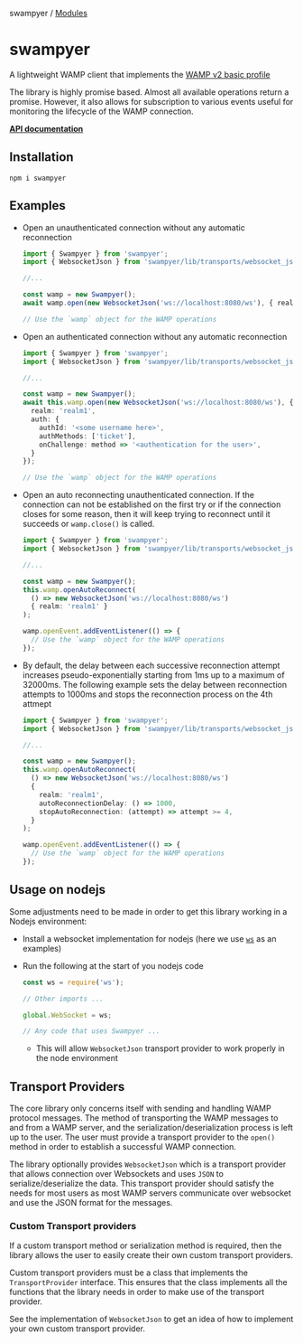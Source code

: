 swampyer / [Modules](modules.md)

# swampyer

A lightweight WAMP client that implements the [WAMP v2 basic profile](https://wamp-proto.org/_static/gen/wamp_latest.html)

The library is highly promise based. Almost all available operations return a promise. However, it also allows for subscription to various events useful for monitoring the lifecycle of the WAMP connection.

**[API documentation](docs/modules.md)**

## Installation

```
npm i swampyer
```

## Examples

- Open an unauthenticated connection without any automatic reconnection

  ```ts
  import { Swampyer } from 'swampyer';
  import { WebsocketJson } from 'swampyer/lib/transports/websocket_json';

  //...

  const wamp = new Swampyer();
  await wamp.open(new WebsocketJson('ws://localhost:8080/ws'), { realm: 'realm1' });

  // Use the `wamp` object for the WAMP operations
  ```
- Open an authenticated connection without any automatic reconnection

  ```ts
  import { Swampyer } from 'swampyer';
  import { WebsocketJson } from 'swampyer/lib/transports/websocket_json';

  //...

  const wamp = new Swampyer();
  await this.wamp.open(new WebsocketJson('ws://localhost:8080/ws'), {
    realm: 'realm1',
    auth: {
      authId: '<some username here>',
      authMethods: ['ticket'],
      onChallenge: method => '<authentication for the user>',
    }
  });

  // Use the `wamp` object for the WAMP operations
  ```
- Open an auto reconnecting unauthenticated connection. If the connection can not be established on the first try or if the connection closes for some reason, then it will keep trying to reconnect until it succeeds or `wamp.close()` is called. 

  ```ts
  import { Swampyer } from 'swampyer';
  import { WebsocketJson } from 'swampyer/lib/transports/websocket_json';

  //...

  const wamp = new Swampyer();
  this.wamp.openAutoReconnect(
    () => new WebsocketJson('ws://localhost:8080/ws')
    { realm: 'realm1' }
  );

  wamp.openEvent.addEventListener(() => {
    // Use the `wamp` object for the WAMP operations
  });
  ```

- By default, the delay between each successive reconnection attempt increases pseudo-exponentially starting from 1ms up to a maximum of 32000ms. The following example sets the delay between reconnection attempts to 1000ms and stops the reconnection process on the 4th attmept

  ```ts
  import { Swampyer } from 'swampyer';
  import { WebsocketJson } from 'swampyer/lib/transports/websocket_json';

  //...

  const wamp = new Swampyer();
  this.wamp.openAutoReconnect(
    () => new WebsocketJson('ws://localhost:8080/ws')
    {
      realm: 'realm1',
      autoReconnectionDelay: () => 1000,
      stopAutoReconnection: (attempt) => attempt >= 4,
    }
  );

  wamp.openEvent.addEventListener(() => {
    // Use the `wamp` object for the WAMP operations
  });
  ```

## Usage on nodejs

Some adjustments need to be made in order to get this library working in a Nodejs environment:
- Install a websocket implementation for nodejs (here we use [`ws`](https://www.npmjs.com/package/ws) as an examples)
- Run the following at the start of you nodejs code

  ```js
  const ws = require('ws');

  // Other imports ...

  global.WebSocket = ws;

  // Any code that uses Swampyer ...
  ```

  - This will allow `WebsocketJson` transport provider to work properly in the node environment

## Transport Providers

The core library only concerns itself with sending and handling WAMP protocol messages. The method of transporting the WAMP messages to and from a WAMP server, and the serialization/deserialization process is left up to the user. The user must provide a transport provider to the `open()` method in order to establish a successful WAMP connection.

The library optionally provides `WebsocketJson` which is a transport provider that allows connection over Websockets and uses `JSON` to serialize/deserialize the data. This transport provider should satisfy the needs for most users as most WAMP servers communicate over websocket and use the JSON format for the messages.

### Custom Transport providers

If a custom transport method or serialization method is required, then the library allows the user to easily create their own custom transport providers.

Custom transport providers must be a class that implements the `TransportProvider` interface. This ensures that the class implements all the functions that the library needs in order to make use of the transport provider.

See the implementation of `WebsocketJson` to get an idea of how to implement your own custom transport provider.
